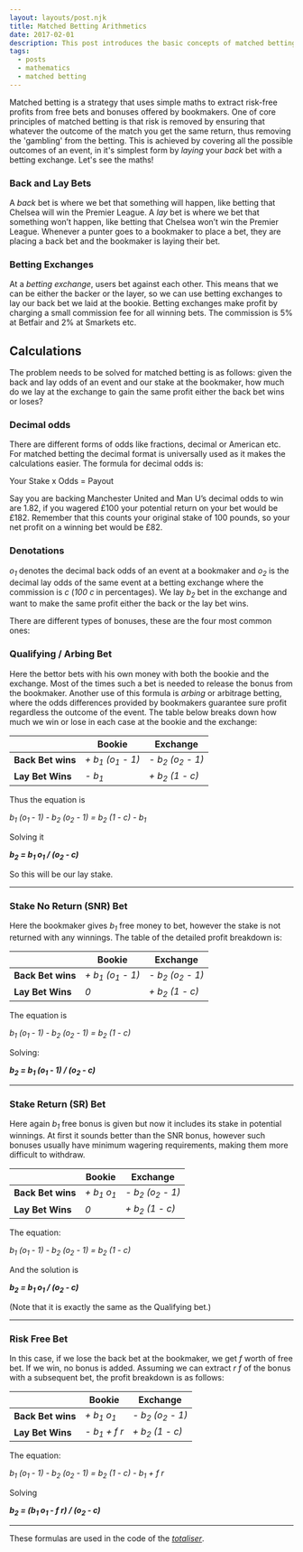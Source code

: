 ```yaml
---
layout: layouts/post.njk
title: Matched Betting Arithmetics
date: 2017-02-01
description: This post introduces the basic concepts of matched betting and the mathematics behind it.
tags:
  - posts
  - mathematics
  - matched betting
---
```


Matched betting is a strategy that uses simple maths to extract risk-free profits from free bets and bonuses offered by bookmakers. One of core principles of matched betting is that risk is removed by ensuring that whatever the outcome of the match you get the same return, thus removing the 'gambling' from the betting. This is achieved by covering all the possible outcomes of an event, in it's simplest form by *laying* your *back* bet with a betting exchange. Let's see the maths!

### Back and Lay Bets

A *back* bet is where we bet that something will happen, like betting that Chelsea will win the Premier League. A *lay* bet is where we bet that something won’t happen, like betting that Chelsea won’t win the Premier League.
Whenever a punter goes to a bookmaker to place a bet, they are placing a back bet and the bookmaker is laying their bet.

### Betting Exchanges

At a *betting exchange*, users bet against each other. This means that we can be either the backer or the layer, so we can use betting exchanges to lay our back bet we laid at the bookie.
Betting exchanges make profit by charging a small commission fee for all winning bets. The commission is 5% at Betfair and 2% at Smarkets etc.

## Calculations

The problem needs to be solved for matched betting is as follows: given the back and lay odds of an event and our stake at the bookmaker, how much do we lay at the exchange to gain the same profit either the back bet wins or loses?

### Decimal odds

There are different forms of odds like fractions, decimal or American etc. For matched betting the decimal format is universally used as it makes the calculations easier.
The formula for decimal odds is:

Your Stake x Odds = Payout

Say you are backing Manchester United and Man U’s decimal odds to win are 1.82, if you wagered £100 your potential return on your bet would be £182. Remember that this counts your original stake of 100 pounds, so your net profit on a winning bet would be £82.

### Denotations

*o<sub>1</sub>* denotes the decimal back odds of an event at a bookmaker and *o<sub>2</sub>* is the decimal lay odds of the same event at a betting exchange where the commission is *c* (*100 c* in percentages). We lay *b<sub>2</sub>* bet in the exchange and want to make the same profit either the back or the lay bet wins.

There are different types of bonuses, these are the four most common ones:

### Qualifying / Arbing Bet

Here the bettor bets with his own money with both the bookie and the exchange. Most of the times such a bet is needed to release the bonus from the bookmaker. Another use of this formula is *arbing* or arbitrage betting, where the odds differences provided by bookmakers guarantee sure profit regardless the outcome of the event. The table below breaks down how much we win or lose in each case at the bookie and the exchange:

| |**Bookie**|**Exchange**
|-|-|-
|**Back Bet wins**|*+ b<sub>1</sub> (o<sub>1</sub> - 1)*|*- b<sub>2</sub> (o<sub>2</sub> - 1)*
|**Lay Bet Wins**|*- b<sub>1</sub>*|*+ b<sub>2</sub> (1 - c)*

Thus the equation is

*b<sub>1</sub> (o<sub>1</sub> - 1) - b<sub>2</sub> (o<sub>2</sub> - 1) = b<sub>2</sub> (1 - c) - b<sub>1</sub>*

Solving it
 
***b<sub>2</sub> = b<sub>1</sub> o<sub>1</sub> / (o<sub>2</sub> - c)***

So this will be our lay stake.

---

### Stake No Return (SNR) Bet

Here the bookmaker gives *b<sub>1</sub>* free money to bet, however the stake is not returned with any winnings. The table of the detailed profit breakdown is:

| |**Bookie**|**Exchange**
|-|-|-
|**Back Bet wins**|*+ b<sub>1</sub> (o<sub>1</sub> - 1)*|*- b<sub>2</sub> (o<sub>2</sub> - 1)*
|**Lay Bet Wins**|*0*|*+ b<sub>2</sub> (1 - c)*

The equation is

*b<sub>1</sub> (o<sub>1</sub> - 1) - b<sub>2</sub> (o<sub>2</sub> - 1) = b<sub>2</sub> (1 - c)*

Solving:

***b<sub>2</sub> = b<sub>1</sub> (o<sub>1</sub> - 1) / (o<sub>2</sub> - c)***

---

### Stake Return (SR) Bet

Here again *b<sub>1</sub>* free bonus is given but now it includes its stake in potential winnings. At first it sounds better than the SNR bonus, however such bonuses usually have minimum wagering requirements, making them more difficult to withdraw.

| |**Bookie**|**Exchange**
|-|-|-
|**Back Bet wins**|*+ b<sub>1</sub> o<sub>1</sub>*|*- b<sub>2</sub> (o<sub>2</sub> - 1)*
|**Lay Bet Wins**|*0*|*+ b<sub>2</sub> (1 - c)*

The equation:

*b<sub>1</sub> (o<sub>1</sub> - 1) - b<sub>2</sub> (o<sub>2</sub> - 1) = b<sub>2</sub> (1 - c)*

And the solution is

***b<sub>2</sub> = b<sub>1</sub> o<sub>1</sub> / (o<sub>2</sub> - c)***

(Note that it is exactly the same as the Qualifying bet.)

---

### Risk Free Bet

In this case, if we lose the back bet at the bookmaker, we get *f* worth of free bet. If we win, no bonus is added. Assuming we can extract *r f* of the bonus with a subsequent bet, the profit breakdown is as follows:

| |**Bookie**|**Exchange**
|-|-|-
|**Back Bet wins**|*+ b<sub>1</sub> o<sub>1</sub>*|*- b<sub>2</sub> (o<sub>2</sub> - 1)*
|**Lay Bet Wins**|*- b<sub>1</sub> + f r*|*+ b<sub>2</sub> (1 - c)*

The equation:

*b<sub>1</sub> (o<sub>1</sub> - 1) - b<sub>2</sub> (o<sub>2</sub> - 1) = b<sub>2</sub> (1 - c) - b<sub>1</sub> + f r*

Solving

***b<sub>2</sub> = (b<sub>1</sub> o<sub>1</sub> - f r) / (o<sub>2</sub> - c)***

---

These formulas are used in the code of the [*totaliser*](https://github.com/gkoos/totaliser).